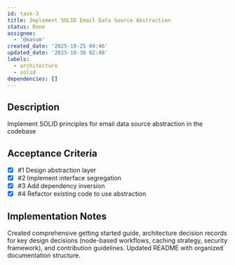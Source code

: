 ```yaml
---
id: task-3
title: Implement SOLID Email Data Source Abstraction
status: Done
assignee:
  - '@masum'
created_date: '2025-10-25 04:46'
updated_date: '2025-10-30 02:48'
labels:
  - architecture
  - solid
dependencies: []
---
```


## Description

<!-- SECTION:DESCRIPTION:BEGIN -->
Implement SOLID principles for email data source abstraction in the codebase
<!-- SECTION:DESCRIPTION:END -->

## Acceptance Criteria
<!-- AC:BEGIN -->
- [x] #1 Design abstraction layer
- [x] #2 Implement interface segregation
- [x] #3 Add dependency inversion
- [x] #4 Refactor existing code to use abstraction
<!-- AC:END -->

## Implementation Notes

<!-- SECTION:NOTES:BEGIN -->
Created comprehensive getting started guide, architecture decision records for key design decisions (node-based workflows, caching strategy, security framework), and contribution guidelines. Updated README with organized documentation structure.
<!-- SECTION:NOTES:END -->
